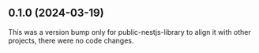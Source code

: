 ## 0.1.0 (2024-03-19)

This was a version bump only for public-nestjs-library to align it with other projects, there were no code changes.